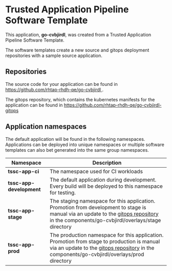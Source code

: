 # Trusted Application Pipeline Software Template

This application, **go-cvbjirdl**, was created from a Trusted Application Pipeline Software Template.

The software templates create a new source and gitops deployment repositories with a sample source application. 

## Repositories

The source code for your application can be found in [https://github.com/rhtap-rhdh-qe/go-cvbjirdl ](https://github.com/rhtap-rhdh-qe/go-cvbjirdl ).
 
The gitops repository, which contains the kubernetes manifests for the application can be found in 
[https://github.com/rhtap-rhdh-qe/go-cvbjirdl-gitops ](https://github.com/rhtap-rhdh-qe/go-cvbjirdl-gitops ) 

## Application namespaces 

The default application will be found in the following namespaces. Applications can be deployed into unique namespaces or multiple software templates can also bet generated into the same group namespaces.  

|  Namespace   |  Description   |  
| -------- | -------- |
| **tssc-app-ci** | The namespace used for CI workloads |
| **tssc-app-development** | The default application during development. Every build will be deployed to this namespace for testing. |
| **tssc-app-stage** | The staging namespace for this application. Promotion from development to stage is manual via an update to the [gitops repository](https://github.com/rhtap-rhdh-qe/go-cvbjirdl-gitops ) in the components/go-cvbjirdl/overlays/stage directory |
| **tssc-app-prod** | The production namespace for this application. Promotion from stage to production is manual via an update to the [gitops repository](https://github.com/rhtap-rhdh-qe/go-cvbjirdl-gitops ) in the components/go-cvbjirdl/overlays/prod directory |